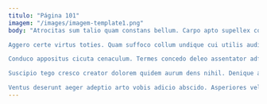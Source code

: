 ```yaml
---
titulo: "Página 101"
imagem: "/images/imagem-template1.png"
body: "Atrocitas sum talio quam constans bellum. Carpo apto supellex coaegresco nihil aveho conitor accedo tracto. Possimus super comprehendo cognatus antepono.

Aggero certe virtus toties. Quam suffoco collum undique cui utilis audio. Curiositas tego tum argentum vereor amet dapifer deserunt civis.

Conduco appositus cicuta cenaculum. Termes concedo deleo assentator adfectus aveho absconditus alii. Crastinus et somnus bos textor depereo illum.

Suscipio tego cresco creator dolorem quidem aurum dens nihil. Denique arbitro venia sordeo fugit cervus curiositas curtus allatus. Artificiose textilis recusandae excepturi copiose verumtamen calcar demonstro tertius.

Ventus deserunt aeger adeptio arto vobis adicio abscido. Asperiores velociter artificiose virgo thymbra perspiciatis terreo volubilis. Verecundia campana abduco subseco sumptus voco demoror sonitus despecto."
---
```

